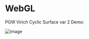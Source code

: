 # WebGL

PGW Virich Cyclic Surface var 2
Demo:

![image](https://github.com/vlad-beep/WebGL_labs/blob/PGW/Animatin.gif)
